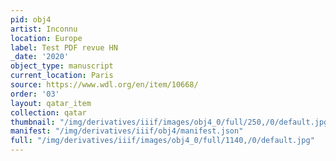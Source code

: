 ```yaml
---
pid: obj4
artist: Inconnu
location: Europe
label: Test PDF revue HN
_date: '2020'
object_type: manuscript
current_location: Paris
source: https://www.wdl.org/en/item/10668/
order: '03'
layout: qatar_item
collection: qatar
thumbnail: "/img/derivatives/iiif/images/obj4_0/full/250,/0/default.jpg"
manifest: "/img/derivatives/iiif/obj4/manifest.json"
full: "/img/derivatives/iiif/images/obj4_0/full/1140,/0/default.jpg"
---
```

